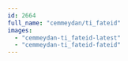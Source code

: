 ```yaml
---
id: 2664
full_name: "cemmeydan/ti_fateid"
images: 
  - "cemmeydan-ti_fateid-latest"
  - "cemmeydan-ti_fateid-fateid"
---
```

